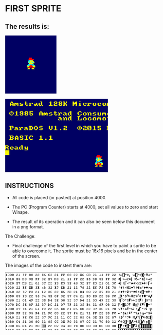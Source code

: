 # FIRST SPRITE

## The results is:

![](https://github.com/aggranadoss/amstradcpc-machine-code/blob/master/amstrad_cpc_exercises_resolved/first_sprite/mario.png)

![](https://github.com/aggranadoss/amstradcpc-machine-code/blob/master/amstrad_cpc_exercises_resolved/first_sprite/first_sprite.png)

## INSTRUCTIONS


- All code is placed (or pasted) at position 4000.

- The PC (Program Counter) starts at 4000, set all values to zero and start Winape.

- The result of its operation and it can also be seen below this document in a png format.

The Challenge:

- Final challenge of the first level in which you have to paint a sprite to be able to overcome it. The sprite must be 16x16 pixels and be in the center of the screen.


The images of the code to instert them are:

![](https://github.com/aggranadoss/amstradcpc-machine-code/blob/master/images/first_sprite/sprite_codigo.png)